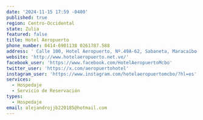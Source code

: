 ```yaml
---
date: '2024-11-15 17:59 -0400'
published: true
region: Centro-Occidental
state: Zulia
featured: false
title: Hotel Aeropuerto
phone_number: 0414-6901138 0261787.588
address: ' Calle 100, Hotel Aeropuerto, Nº.49A-62, Sabaneta, Maracaibo'
website: 'http://www.hotelaeropuerto.net.ve/'
facebook_user: 'https://www.facebook.com/HotelAeropuertoMcbo'
twitter_user: 'https://x.com/aeropuertohotel'
instagram_user: 'https://www.instagram.com/hotelaeropuertomcbo/?hl=es'
services:
  - Hospedaje
  - Servicio de Reservación
types:
  - Hospedaje
email: alejandrojjb220185@hotmail.com
---
```

